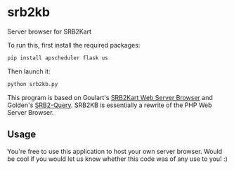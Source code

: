 # srb2kb
Server browser for SRB2Kart

To run this, first install the required packages:
```Python
pip install apscheduler flask us
```
Then launch it:
```Python
python srb2kb.py
```

This program is based on Goulart's [SRB2Kart Web Server Browser](https://github.com/raphaelgoulart/srb2kart-web-server-browser) and Golden's [SRB2-Query](https://git.do.srb2.org/Golden/SRB2-Query/tree/update-to-2.2.1).
SRB2KB is essentially a rewrite of the PHP Web Server Browser.

## Usage
You're free to use this application to host your own server browser. Would be cool if you would let us know whether this code was of any use to you! :)